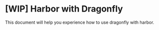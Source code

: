 # [WIP] Harbor with Dragonfly

This document will help you experience how to use dragonfly with harbor.